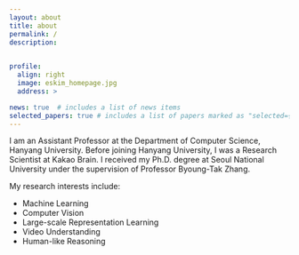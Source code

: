 ```yaml
---
layout: about
title: about
permalink: /
description:
 

profile:
  align: right
  image: eskim_homepage.jpg
  address: >

news: true  # includes a list of news items
selected_papers: true # includes a list of papers marked as "selected={true}"
---
```


I am an Assistant Professor at the Department of Computer Science, Hanyang University. 
Before joining Hanyang University, I was a Research Scientist at Kakao Brain.
I received my Ph.D. degree at Seoul National University under the supervision of Professor Byoung-Tak Zhang.

My research interests include: 
- Machine Learning
- Computer Vision
- Large-scale Representation Learning
- Video Understanding
- Human-like Reasoning
